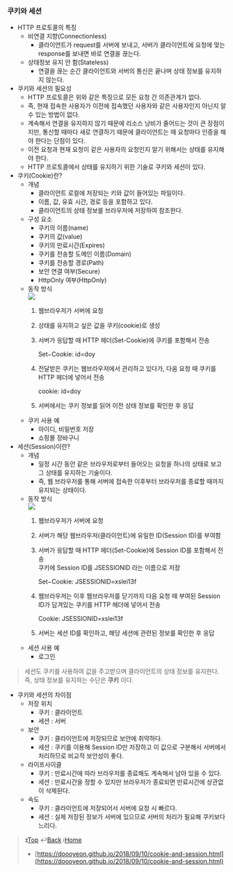 ### 쿠키와 세션

-   HTTP 프로토콜의 특징
    -   비연결 지향(Connectionless)
        -   클라이언트가 request를 서버에 보내고, 서버가 클라이언트에 요청에 맞는 response를 보내면 바로 연결을 끊는다.
    -   상태정보 유지 안 함(Stateless)
        -   연결을 끊는 순간 클라이언트와 서버의 통신은 끝나며 상태 정보를 유지하지 않는다.
-   쿠키와 세션의 필요성
    -   HTTP 프로토콜은 위와 같은 특징으로 모든 요청 간 의존관계가 없다.
    -   즉, 현재 접속한 사용자가 이전에 접속했던 사용자와 같은 사용자인지 아닌지 알 수 있는 방법이 없다.
    -   계속해서 연결을 유지하지 않기 때문에 리소스 낭비가 줄어드는 것이 큰 장점이지만, 통신할 때마다 새로 연결하기 때문에 클라이언트는 매 요청마다 인증을 해야 한다는 단점이 있다.
    -   이전 요청과 현재 요청이 같은 사용자의 요청인지 알기 위해서는 상태를 유지해야 한다.
    -   HTTP 프로토콜에서 상태를 유지하기 위한 기술로 쿠키와 세션이 있다.
-   쿠키(Cookie)란?
    -   개념
        -   클라이언트 로컬에 저장되는 키와 값이 들어있는 파일이다.
        -   이름, 값, 유효 시간, 경로 등을 포함하고 있다.
        -   클라이언트의 상태 정보를 브라우저에 저장하여 참조한다.
    -   구성 요소
        -   쿠키의 이름(name)
        -   쿠키의 값(value)
        -   쿠키의 만료시간(Expires)
        -   쿠키를 전송할 도메인 이름(Domain)
        -   쿠키를 전송할 경로(Path)
        -   보안 연결 여부(Secure)
        -   HttpOnly 여부(HttpOnly)
    -   동작 방식  
        [![](https://github.com/carnival77/tech-interview/raw/master/contents/images/cookie-process.png)](https://github.com/carnival77/tech-interview/blob/master/contents/images/cookie-process.png)
        1.  웹브라우저가 서버에 요청
        2.  상태를 유지하고 싶은 값을 쿠키(cookie)로 생성
        3.  서버가 응답할 때 HTTP 헤더(Set-Cookie)에 쿠키를 포함해서 전송
            
            Set−Cookie: id=doy
            
        4.  전달받은 쿠키는 웹브라우저에서 관리하고 있다가, 다음 요청 때 쿠키를 HTTP 헤더에 넣어서 전송
            
            cookie: id=doy
            
        5.  서버에서는 쿠키 정보를 읽어 이전 상태 정보를 확인한 후 응답
    -   쿠키 사용 예
        -   아이디, 비밀번호 저장
        -   쇼핑몰 장바구니
-   세션(Session)이란?
    -   개념
        -   일정 시간 동안 같은 브라우저로부터 들어오는 요청을 하나의 상태로 보고 그 상태를 유지하는 기술이다.
        -   즉, 웹 브라우저를 통해 서버에 접속한 이후부터 브라우저를 종료할 때까지 유지되는 상태이다.
    -   동작 방식  
        [![](https://github.com/carnival77/tech-interview/raw/master/contents/images/session-process.png)](https://github.com/carnival77/tech-interview/blob/master/contents/images/session-process.png)
        1.  웹브라우저가 서버에 요청
        2.  서버가 해당 웹브라우저(클라이언트)에 유일한 ID(Session ID)를 부여함
        3.  서버가 응답할 때 HTTP 헤더(Set-Cookie)에 Session ID를 포함해서 전송  
            쿠키에 Session ID를 JSESSIONID 라는 이름으로 저장
            
            Set−Cookie: JSESSIONID=xslei13f
            
        4.  웹브라우저는 이후 웹브라우저를 닫기까지 다음 요청 때 부여된 Session ID가 담겨있는 쿠키를 HTTP 헤더에 넣어서 전송
            
            Cookie: JSESSIONID=xslei13f
            
        5.  서버는 세션 ID를 확인하고, 해당 세션에 관련된 정보를 확인한 후 응답
    -   세션 사용 예
        -   로그인

> 세션도 쿠키를 사용하여 값을 주고받으며 클라이언트의 상태 정보를 유지한다.  
> 즉, 상태 정보를 유지하는 수단은  **쿠키**  이다.

-   쿠키와 세션의 차이점
    -   저장 위치
        -   쿠키 : 클라이언트
        -   세션 : 서버
    -   보안
        -   쿠키 : 클라이언트에 저장되므로 보안에 취약하다.
        -   세션 : 쿠키를 이용해 Session ID만 저장하고 이 값으로 구분해서 서버에서 처리하므로 비교적 보안성이 좋다.
    -   라이프사이클
        -   쿠키 : 만료시간에 따라 브라우저를 종료해도 계속해서 남아 있을 수 있다.
        -   세션 : 만료시간을 정할 수 있지만 브라우저가 종료되면 만료시간에 상관없이 삭제된다.
    -   속도
        -   쿠키 : 클라이언트에 저장되어서 서버에 요청 시 빠르다.
        -   세션 : 실제 저장된 정보가 서버에 있으므로 서버의 처리가 필요해 쿠키보다 느리다.

> ⏫[Top](https://github.com/carnival77/tech-interview/blob/master/contents/network.md#2-network)  ↩️[Back](https://github.com/Do-Hee/tech-interview#2-network)  ℹ️[Home](https://github.com/Do-Hee/tech-interview#tech-interview)
> 
> -   [https://doooyeon.github.io/2018/09/10/cookie-and-session.html](https://doooyeon.github.io/2018/09/10/cookie-and-session.html)